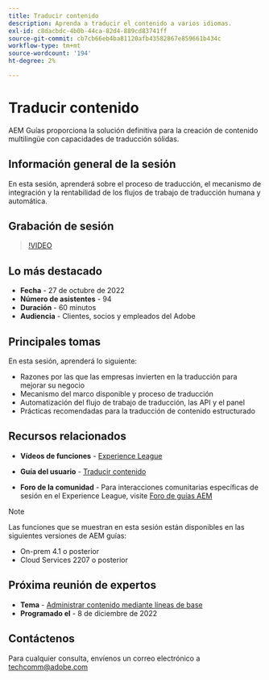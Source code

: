 ```yaml
---
title: Traducir contenido
description: Aprenda a traducir el contenido a varios idiomas.
exl-id: c8dacbdc-4b0b-44ca-82d4-889cd83741ff
source-git-commit: cb7cb66eb4ba81120afb43582867e859661b434c
workflow-type: tm+mt
source-wordcount: '194'
ht-degree: 2%

---
```


# Traducir contenido

AEM Guías proporciona la solución definitiva para la creación de contenido multilingüe con capacidades de traducción sólidas.

## Información general de la sesión

En esta sesión, aprenderá sobre el proceso de traducción, el mecanismo de integración y la rentabilidad de los flujos de trabajo de traducción humana y automática.

## Grabación de sesión

>[!VIDEO](https://video.tv.adobe.com/v/3414140/translation-aem-guides?quality=12&learn=on)

## Lo más destacado

- **Fecha** - 27 de octubre de 2022
- **Número de asistentes** - 94
- **Duración** - 60 minutos
- **Audiencia** - Clientes, socios y empleados del Adobe

## Principales tomas

En esta sesión, aprenderá lo siguiente:
- Razones por las que las empresas invierten en la traducción para mejorar su negocio
- Mecanismo del marco disponible y proceso de traducción
- Automatización del flujo de trabajo de traducción, las API y el panel
- Prácticas recomendadas para la traducción de contenido estructurado

## Recursos relacionados

- **Vídeos de funciones** -  [Experience League](https://experienceleague.adobe.com/docs/experience-manager-guides-learn/videos/advanced-user-guide/overview.html?lang=en)

- **Guía del usuario** - [Traducir contenido](https://help.adobe.com/en_US/xml-documentation-for-adobe-experience-manager/index.html#t=DXML-master-map%2Ftranslation.html)

- **Foro de la comunidad** - Para interacciones comunitarias específicas de sesión en el Experience League, visite [Foro de guías AEM](https://experienceleaguecommunities.adobe.com/t5/experience-manager-guides/bd-p/xml-documentation-discussions)

>[!NOTE]
>
> Las funciones que se muestran en esta sesión están disponibles en las siguientes versiones de AEM guías:
> - On-prem 4.1 o posterior
> - Cloud Services 2207 o posterior


## Próxima reunión de expertos

- **Tema** - [Administrar contenido mediante líneas de base](baselines-dec22.md)
- **Programado el** - 8 de diciembre de 2022

## Contáctenos

Para cualquier consulta, envíenos un correo electrónico a <techcomm@adobe.com>
